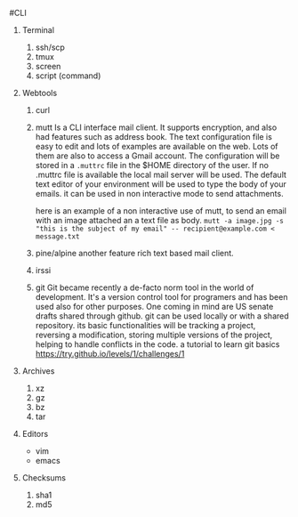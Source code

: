#CLI

1. Terminal
    1. ssh/scp
    1. tmux
    1. screen
    1. script (command)

1. Webtools
    1. curl
    1. mutt
        Is a CLI interface mail client. It supports encryption, and also had features such as address book.
        The text configuration file is easy to edit and lots of examples are available on the web. Lots of them are also to access a Gmail account. The configuration will be stored in a `.muttrc` file in the $HOME directory of the user.
        If no .muttrc file is available the local mail server will be used.
        The default text editor of your environment will be used to type the body of your emails.
        it can be used in non interactive mode to send attachments.

        here is an example of a non interactive use of mutt, to send an email with an image attached an a text file as body.
        `mutt -a image.jpg -s "this is the subject of my email" -- recipient@example.com < message.txt`

    1. pine/alpine
        another feature rich text based mail client.
    1. irssi
    1. git
        Git became recently a de-facto norm tool in the world of development. It's a version control tool for programers and has been used also for other purposes. One coming in mind are US senate drafts shared through github.
        git can be used locally or with a shared repository.
        its basic functionalities will be tracking a project, reversing a modification, storing multiple versions of the project, helping to handle conflicts in the code.
        a tutorial to learn git basics https://try.github.io/levels/1/challenges/1

1. Archives
    1. xz
    1. gz
    1. bz
    1. tar

1. Editors
    - vim
    - emacs

1. Checksums
    1. sha1
    1. md5
